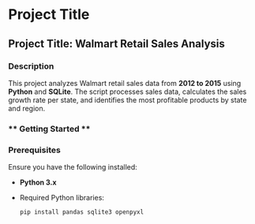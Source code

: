 # Project Title
## Project Title: Walmart Retail Sales Analysis
### **Description**
This project analyzes Walmart retail sales data from **2012 to 2015** using **Python** and **SQLite**. The script processes sales data, calculates the sales growth rate per state, and identifies the most profitable products by state and region.  
### ** Getting Started **
### **Prerequisites**  
Ensure you have the following installed:  
- **Python 3.x**  
- Required Python libraries:  

  ```bash
  pip install pandas sqlite3 openpyxl
  
